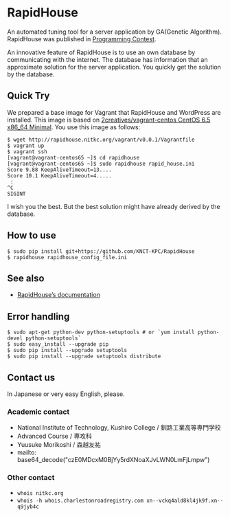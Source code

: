 RapidHouse
==========
An automated tuning tool for a server application by GA(Genetic Algorithm).
RapidHouse was published in [Programming Contest](http://www.procon.gr.jp/).

An innovative feature of RapidHouse is to use an own database by communicating with the internet.
The database has information that an approximate solution for the server application.
You quickly get the solution by the database.


## Quick Try

We prepared a base image for Vagrant that RapidHouse and WordPress are installed.
This image is based on [2creatives/vagrant-centos CentOS 6.5 x86_64 Minimal](https://github.com/2creatives/vagrant-centos/releases/tag/v6.5.3).
You use this image as follows:

    $ wget http://rapidhouse.nitkc.org/vagrant/v0.0.1/Vagrantfile
    $ vagrant up
    $ vagrant ssh
    [vagrant@vagrant-centos65 ~]$ cd rapidhouse
    [vagrant@vagrant-centos65 ~]$ sudo rapidhouse rapid_house.ini
    Score 9.88 KeepAliveTimeout=13....
    Score 10.1 KeepAliveTimeout=4.....
	 :
    ^C
    SIGINT
   
I wish you the best.
But the best solution might have already derived by the database.


## How to use

    $ sudo pip install git+https://github.com/KNCT-KPC/RapidHouse
    $ rapidhouse rapidhouse_config_file.ini

## See also

  * [RapidHouse’s documentation](http://rapidhouse.nitkc.org/)

## Error handling

    $ sudo apt-get python-dev python-setuptools # or `yum install python-devel python-setuptools`
    $ sudo easy_install --upgrade pip
    $ sudo pip install --upgrade setuptools
    $ sudo pip install --upgrade setuptools distribute

## Contact us

In Japanese or very easy English, please.

### Academic contact

  * National Institute of Technology, Kushiro College / 釧路工業高等専門学校
  * Advanced Course / 専攻科
  * Yuusuke Morikoshi / 森越友祐
  * mailto: base64\_decode("czE0MDcxM0BjYy5rdXNoaXJvLWN0LmFjLmpw")

### Other contact

  * `whois nitkc.org`
  * `whois -h whois.charlestonroadregistry.com xn--vckq4ald8kl4jk9f.xn--q9jyb4c`

